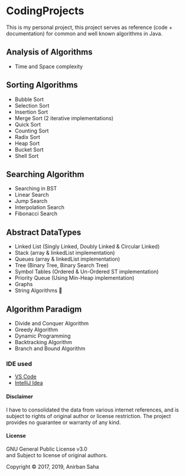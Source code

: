 # CodingProjects

This is my personal project, this project serves as reference (code + documentation) for common and well known algorithms in Java.

## Analysis of Algorithms

* Time and Space complexity

## Sorting Algorithms

* Bubble Sort
* Selection Sort
* Insertion Sort
* Merge Sort (2 iterative implementations)
* Quick Sort
* Counting Sort
* Radix Sort
* Heap Sort
* Bucket Sort
* Shell Sort

## Searching Algorithm

* Searching in BST
* Linear Search
* Jump Search
* Interpolation Search
* Fibonacci Search

## Abstract DataTypes

* Linked List (Singly Linked, Doubly Linked & Circular Linked)
* Stack (array & linkedList implementation)
* Queues (array & linkedList implementation)
* Tree (Binary Tree, Binary Search Tree)
* Symbol Tables (Ordered & Un-Ordered ST implementation)
* Priority Queue (Using Min-Heap implementation)
* Graphs
* String Algorithms 🤯

## Algorithm Paradigm

* Divide and Conquer Algorithm
* Greedy Algorithm
* Dynamic Programming
* Backtracking Algorithm
* Branch and Bound Algorithm

### IDE used

* [VS Code](https://code.visualstudio.com/)
* [IntelliJ Idea](https://www.jetbrains.com/idea/)

#### Disclaimer

I have to consolidated the data from various internet references, and is subject to rights of original author or license restriction. The project provides no guarantee or warranty of any kind.

#### License

GNU General Public License v3.0  
and Subject to license of original authors.  

Copyright &copy; 2017, 2019, Anirban Saha  
